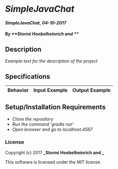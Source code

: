 # _SimpleJavaChat_

#### _SimpleJavaChat, 04-10-2017_

#### By _**Stormi Hoebelheinrich and **_

## Description
_Example text for the description of the project_


## Specifications

| Behavior                   | Input Example     | Output Example    |
| -------------------------- | -----------------:| -----------------:|



## Setup/Installation Requirements

* _Clone the repository_
* _Run the command 'gradle run'_
* _Open browser and go to localhost:4567_


### License

Copyright (c) 2017 **_Stormi Hoebelheinrich and _**

This software is licensed under the MIT license.
